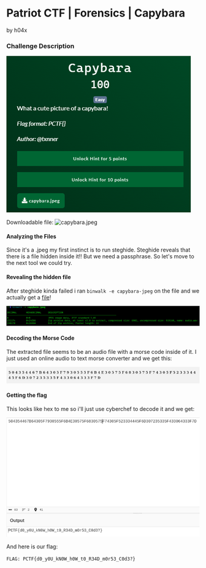 # Patriot CTF | Forensics | Capybara

by h04x

### Challenge Description 

![](./description.png)

Downloadable file:
![capybara.jpeg](./capyybara.jpeg)

#### Analyzing the Files

Since it's a .jpeg my first instinct is to run steghide.
Steghide reveals that there is a file hidden inside it!! 
But we need a passphrase.
So let's move to the next tool we could try.

#### Revealing the hidden file

After steghide kinda failed i ran ```binwalk -e capybara-jpeg``` on the file and we actually get a [file](./audio.wav)!

![steghide](./binwalk.png)

#### Decoding the Morse Code

The extracted file seems to be an audio file with a morse code inside of it.
I just used an online audio to text morse converter and we get this:

![](./morse.png)

#### Getting the flag

This looks like hex to me so i'll just use cyberchef to decode it and we get:

![](./flag.png)

And here is our flag:

`FLAG: PCTF{d0_y0U_kN0W_h0W_t0_R34D_m0r53_C0d3?}`
